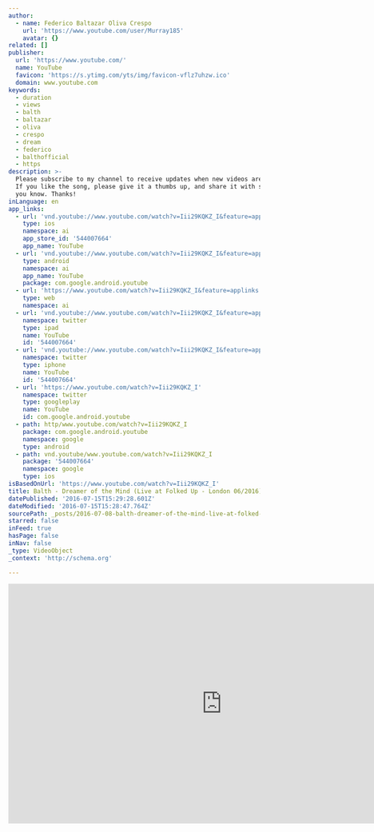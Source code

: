 ```yaml
---
author:
  - name: Federico Baltazar Oliva Crespo
    url: 'https://www.youtube.com/user/Murray185'
    avatar: {}
related: []
publisher:
  url: 'https://www.youtube.com/'
  name: YouTube
  favicon: 'https://s.ytimg.com/yts/img/favicon-vflz7uhzw.ico'
  domain: www.youtube.com
keywords:
  - duration
  - views
  - balth
  - baltazar
  - oliva
  - crespo
  - dream
  - federico
  - balthofficial
  - https
description: >-
  Please subscribe to my channel to receive updates when new videos are posted,
  If you like the song, please give it a thumbs up, and share it with someone
  you know. Thanks!
inLanguage: en
app_links:
  - url: 'vnd.youtube://www.youtube.com/watch?v=Iii29KQKZ_I&feature=applinks'
    type: ios
    namespace: ai
    app_store_id: '544007664'
    app_name: YouTube
  - url: 'vnd.youtube://www.youtube.com/watch?v=Iii29KQKZ_I&feature=applinks'
    type: android
    namespace: ai
    app_name: YouTube
    package: com.google.android.youtube
  - url: 'https://www.youtube.com/watch?v=Iii29KQKZ_I&feature=applinks'
    type: web
    namespace: ai
  - url: 'vnd.youtube://www.youtube.com/watch?v=Iii29KQKZ_I&feature=applinks'
    namespace: twitter
    type: ipad
    name: YouTube
    id: '544007664'
  - url: 'vnd.youtube://www.youtube.com/watch?v=Iii29KQKZ_I&feature=applinks'
    namespace: twitter
    type: iphone
    name: YouTube
    id: '544007664'
  - url: 'https://www.youtube.com/watch?v=Iii29KQKZ_I'
    namespace: twitter
    type: googleplay
    name: YouTube
    id: com.google.android.youtube
  - path: http/www.youtube.com/watch?v=Iii29KQKZ_I
    package: com.google.android.youtube
    namespace: google
    type: android
  - path: vnd.youtube/www.youtube.com/watch?v=Iii29KQKZ_I
    package: '544007664'
    namespace: google
    type: ios
isBasedOnUrl: 'https://www.youtube.com/watch?v=Iii29KQKZ_I'
title: Balth - Dreamer of the Mind (Live at Folked Up - London 06/2016)
datePublished: '2016-07-15T15:29:28.601Z'
dateModified: '2016-07-15T15:28:47.764Z'
sourcePath: _posts/2016-07-08-balth-dreamer-of-the-mind-live-at-folked-up-london-062.md
starred: false
inFeed: true
hasPage: false
inNav: false
_type: VideoObject
_context: 'http://schema.org'

---
```

<iframe src="https://cdn.embedly.com/widgets/media.html?src=https%3A%2F%2Fwww.youtube.com%2Fembed%2FIii29KQKZ_I%3Ffeature%3Doembed&amp;url=http%3A%2F%2Fwww.youtube.com%2Fwatch%3Fv%3DIii29KQKZ_I&amp;image=https%3A%2F%2Fi.ytimg.com%2Fvi%2FIii29KQKZ_I%2Fhqdefault.jpg&amp;key=b7d04c9b404c499eba89ee7072e1c4f7&amp;type=text%2Fhtml&amp;schema=youtube" width="854" height="480" scrolling="no" frameborder="0" allowfullscreen="" style=""></iframe>